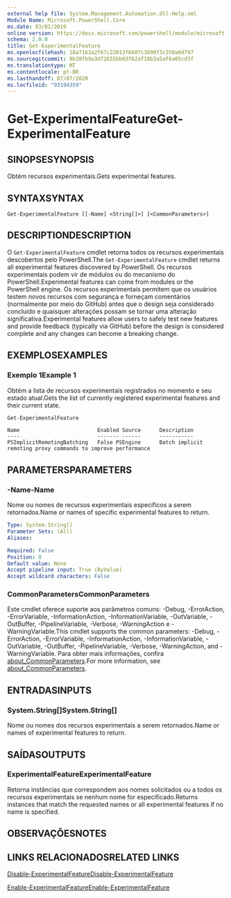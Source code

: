 ```yaml
---
external help file: System.Management.Automation.dll-Help.xml
Module Name: Microsoft.PowerShell.Core
ms.date: 03/01/2019
online version: https://docs.microsoft.com/powershell/module/microsoft.powershell.core/get-experimentalfeature?view=powershell-7&WT.mc_id=ps-gethelp
schema: 2.0.0
title: Get-ExperimentalFeature
ms.openlocfilehash: 18a7163a2f67c22013fb607c3b90f3c350a0d797
ms.sourcegitcommit: 9b28fb9a3d72655bb63f62af18b3a5af6a05cd3f
ms.translationtype: MT
ms.contentlocale: pt-BR
ms.lasthandoff: 07/07/2020
ms.locfileid: "93194359"
---
```

# <span data-ttu-id="a0fbc-102">Get-ExperimentalFeature</span><span class="sxs-lookup"><span data-stu-id="a0fbc-102">Get-ExperimentalFeature</span></span>

## <span data-ttu-id="a0fbc-103">SINOPSE</span><span class="sxs-lookup"><span data-stu-id="a0fbc-103">SYNOPSIS</span></span>
<span data-ttu-id="a0fbc-104">Obtém recursos experimentais.</span><span class="sxs-lookup"><span data-stu-id="a0fbc-104">Gets experimental features.</span></span>

## <span data-ttu-id="a0fbc-105">SYNTAX</span><span class="sxs-lookup"><span data-stu-id="a0fbc-105">SYNTAX</span></span>

```
Get-ExperimentalFeature [[-Name] <String[]>] [<CommonParameters>]
```

## <span data-ttu-id="a0fbc-106">DESCRIPTION</span><span class="sxs-lookup"><span data-stu-id="a0fbc-106">DESCRIPTION</span></span>

<span data-ttu-id="a0fbc-107">O `Get-ExperimentalFeature` cmdlet retorna todos os recursos experimentais descobertos pelo PowerShell.</span><span class="sxs-lookup"><span data-stu-id="a0fbc-107">The `Get-ExperimentalFeature` cmdlet returns all experimental features discovered by PowerShell.</span></span>
<span data-ttu-id="a0fbc-108">Os recursos experimentais podem vir de módulos ou do mecanismo do PowerShell.</span><span class="sxs-lookup"><span data-stu-id="a0fbc-108">Experimental features can come from modules or the PowerShell engine.</span></span> <span data-ttu-id="a0fbc-109">Os recursos experimentais permitem que os usuários testem novos recursos com segurança e forneçam comentários (normalmente por meio do GitHub) antes que o design seja considerado concluído e quaisquer alterações possam se tornar uma alteração significativa.</span><span class="sxs-lookup"><span data-stu-id="a0fbc-109">Experimental features allow users to safely test new features and provide feedback (typically via GitHub) before the design is considered complete and any changes can become a breaking change.</span></span>

## <span data-ttu-id="a0fbc-110">EXEMPLOS</span><span class="sxs-lookup"><span data-stu-id="a0fbc-110">EXAMPLES</span></span>

### <span data-ttu-id="a0fbc-111">Exemplo 1</span><span class="sxs-lookup"><span data-stu-id="a0fbc-111">Example 1</span></span>

<span data-ttu-id="a0fbc-112">Obtém a lista de recursos experimentais registrados no momento e seu estado atual.</span><span class="sxs-lookup"><span data-stu-id="a0fbc-112">Gets the list of currently registered experimental features and their current state.</span></span>

```powershell
Get-ExperimentalFeature
```

```Output
Name                         Enabled Source      Description
----                         ------- ------      -----------
PSImplicitRemotingBatching   False PSEngine      Batch implicit remoting proxy commands to improve performance
```

## <span data-ttu-id="a0fbc-113">PARAMETERS</span><span class="sxs-lookup"><span data-stu-id="a0fbc-113">PARAMETERS</span></span>

### <span data-ttu-id="a0fbc-114">-Name</span><span class="sxs-lookup"><span data-stu-id="a0fbc-114">-Name</span></span>

<span data-ttu-id="a0fbc-115">Nome ou nomes de recursos experimentais específicos a serem retornados.</span><span class="sxs-lookup"><span data-stu-id="a0fbc-115">Name or names of specific experimental features to return.</span></span>

```yaml
Type: System.String[]
Parameter Sets: (All)
Aliases:

Required: False
Position: 0
Default value: None
Accept pipeline input: True (ByValue)
Accept wildcard characters: False
```

### <span data-ttu-id="a0fbc-116">CommonParameters</span><span class="sxs-lookup"><span data-stu-id="a0fbc-116">CommonParameters</span></span>

<span data-ttu-id="a0fbc-117">Este cmdlet oferece suporte aos parâmetros comuns: -Debug, -ErrorAction, -ErrorVariable, -InformationAction, -InformationVariable, -OutVariable, -OutBuffer, -PipelineVariable, -Verbose, -WarningAction e -WarningVariable.</span><span class="sxs-lookup"><span data-stu-id="a0fbc-117">This cmdlet supports the common parameters: -Debug, -ErrorAction, -ErrorVariable, -InformationAction, -InformationVariable, -OutVariable, -OutBuffer, -PipelineVariable, -Verbose, -WarningAction, and -WarningVariable.</span></span> <span data-ttu-id="a0fbc-118">Para obter mais informações, confira [about_CommonParameters](https://go.microsoft.com/fwlink/?LinkID=113216).</span><span class="sxs-lookup"><span data-stu-id="a0fbc-118">For more information, see [about_CommonParameters](https://go.microsoft.com/fwlink/?LinkID=113216).</span></span>

## <span data-ttu-id="a0fbc-119">ENTRADAS</span><span class="sxs-lookup"><span data-stu-id="a0fbc-119">INPUTS</span></span>

### <span data-ttu-id="a0fbc-120">System.String[]</span><span class="sxs-lookup"><span data-stu-id="a0fbc-120">System.String[]</span></span>

<span data-ttu-id="a0fbc-121">Nome ou nomes dos recursos experimentais a serem retornados.</span><span class="sxs-lookup"><span data-stu-id="a0fbc-121">Name or names of experimental features to return.</span></span>

## <span data-ttu-id="a0fbc-122">SAÍDAS</span><span class="sxs-lookup"><span data-stu-id="a0fbc-122">OUTPUTS</span></span>

### <span data-ttu-id="a0fbc-123">ExperimentalFeature</span><span class="sxs-lookup"><span data-stu-id="a0fbc-123">ExperimentalFeature</span></span>

<span data-ttu-id="a0fbc-124">Retorna instâncias que correspondem aos nomes solicitados ou a todos os recursos experimentais se nenhum nome for especificado.</span><span class="sxs-lookup"><span data-stu-id="a0fbc-124">Returns instances that match the requested names or all experimental features if no name is specified.</span></span>

## <span data-ttu-id="a0fbc-125">OBSERVAÇÕES</span><span class="sxs-lookup"><span data-stu-id="a0fbc-125">NOTES</span></span>

## <span data-ttu-id="a0fbc-126">LINKS RELACIONADOS</span><span class="sxs-lookup"><span data-stu-id="a0fbc-126">RELATED LINKS</span></span>

[<span data-ttu-id="a0fbc-127">Disable-ExperimentalFeature</span><span class="sxs-lookup"><span data-stu-id="a0fbc-127">Disable-ExperimentalFeature</span></span>](Disable-ExperimentalFeature.md)

[<span data-ttu-id="a0fbc-128">Enable-ExperimentalFeature</span><span class="sxs-lookup"><span data-stu-id="a0fbc-128">Enable-ExperimentalFeature</span></span>](Enable-ExperimentalFeature.md)
